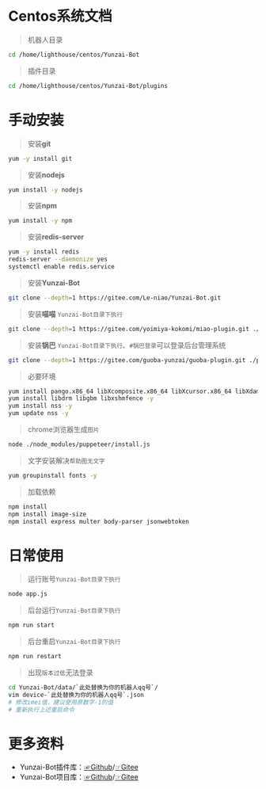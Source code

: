 # Centos系统文档

> 机器人目录

```sh
cd /home/lighthouse/centos/Yunzai-Bot
```

> 插件目录

```sh
cd /home/lighthouse/centos/Yunzai-Bot/plugins
```

# 手动安装

> 安装**git**

```sh
yum -y install git
```

> 安装**nodejs**

```sh
yum install -y nodejs
```

> 安装**npm**

```sh
yum install -y npm
```

> 安装**redis-server**

```sh
yum -y install redis
redis-server --daemonize yes
systemctl enable redis.service
```

> 安装**Yunzai-Bot**

```sh
git clone --depth=1 https://gitee.com/Le-niao/Yunzai-Bot.git
```

> 安装**喵喵** `Yunzai-Bot目录下执行`

```sh
git clone --depth=1 https://gitee.com/yoimiya-kokomi/miao-plugin.git ./plugins/miao-plugin/
```

> 安装**锅巴** `Yunzai-Bot目录下执行`、`#锅巴登录`可以登录后台管理系统

```sh
git clone --depth=1 https://gitee.com/guoba-yunzai/guoba-plugin.git ./plugins/Guoba-Plugin/
```

>必要环境

```sh
yum install pango.x86_64 libXcomposite.x86_64 libXcursor.x86_64 libXdamage.x86_64 libXext.x86_64 libXi.x86_64 libXtst.x86_64 cups-libs.x86_64 libXScrnSaver.x86_64 libXrandr.x86_64 GConf2.x86_64 alsa-lib.x86_64 atk.x86_64 gtk3.x86_64 -y 
yum install libdrm libgbm libxshmfence -y
yum install nss -y
yum update nss -y
```

>chrome浏览器生成`图片`

```sh
node ./node_modules/puppeteer/install.js
```

>文字安装解决`帮助图无文字`

```sh
yum groupinstall fonts -y 
```

>加载依赖

```sh
npm install
npm install image-size
npm install express multer body-parser jsonwebtoken
```

#  日常使用

>运行账号`Yunzai-Bot目录下执行`

```sh
node app.js
```

>后台运行`Yunzai-Bot目录下执行`

```sh
npm run start
```

> 后台重启`Yunzai-Bot目录下执行`

```sh
npm run restart
```

> 出现`版本过低`无法登录

```sh
cd Yunzai-Bot/data/`此处替换为你的机器人qq号`/
vim device-`此处替换为你的机器人qq号`.json
# 修改imei值，建议使用原数字-1的值
# 重新执行上述重启命令
```



#  更多资料

- Yunzai-Bot插件库：[☞Github](https://gitee.com/link?target=https%3A%2F%2Fgithub.com%2FyhArcadia%2FYunzai-Bot-plugins-index)/[☞Gitee](https://gitee.com/yhArcadia/Yunzai-Bot-plugins-index)
- Yunzai-Bot项目库：[☞Github](https://gitee.com/link?target=https%3A%2F%2Fgithub.com%2FLe-niao%2FYunzai-Bot)/[☞Gitee](https://gitee.com/Le-niao/Yunzai-Bot)